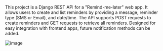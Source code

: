 This project is a Django REST API for a "Remind-me-later" web app. It allows users to create and list reminders by providing a message, reminder type (SMS or Email), and date/time. The API supports POST requests to create reminders and GET requests to retrieve all reminders. Designed for easy integration with frontend apps, future notification methods can be added.

![image](https://github.com/user-attachments/assets/4e725c36-4b81-41b5-a6c7-0e1d4f03b217)
